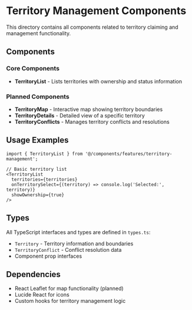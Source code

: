 # Territory Management Components

This directory contains all components related to territory claiming and management functionality.

## Components

### Core Components
- **TerritoryList** - Lists territories with ownership and status information

### Planned Components
- **TerritoryMap** - Interactive map showing territory boundaries
- **TerritoryDetails** - Detailed view of a specific territory
- **TerritoryConflicts** - Manages territory conflicts and resolutions

## Usage Examples

```tsx
import { TerritoryList } from '@/components/features/territory-management';

// Basic territory list
<TerritoryList 
  territories={territories}
  onTerritorySelect={(territory) => console.log('Selected:', territory)}
  showOwnership={true}
/>
```

## Types

All TypeScript interfaces and types are defined in `types.ts`:
- `Territory` - Territory information and boundaries
- `TerritoryConflict` - Conflict resolution data
- Component prop interfaces

## Dependencies

- React Leaflet for map functionality (planned)
- Lucide React for icons
- Custom hooks for territory management logic